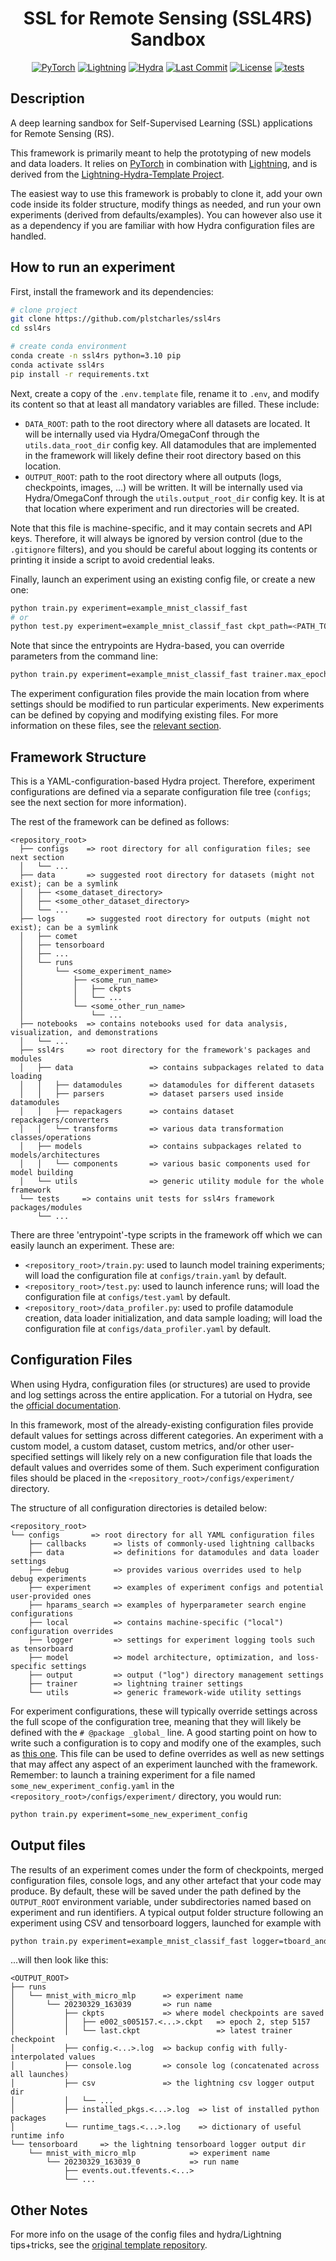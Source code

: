 <div align="center">

# SSL for Remote Sensing (SSL4RS) Sandbox

[![PyTorch](https://img.shields.io/badge/PyTorch-ee4c2c?logo=pytorch&logoColor=white)](https://pytorch.org/get-started/locally/)
[![Lightning](https://img.shields.io/badge/-Lightning-792ee5?logo=pytorchlightning&logoColor=white)](https://lightning.ai/)
[![Hydra](https://img.shields.io/badge/Config-Hydra-89b8cd)](https://hydra.cc/)
[![Last Commit](https://img.shields.io/github/last-commit/plstcharles/ssl4rs/master)](https://github.com/plstcharles/ssl4rs)
[![License](https://img.shields.io/github/license/plstcharles/ssl4rs)](https://github.com/plstcharles/ssl4rs/blob/master/LICENSE)
[![tests](https://img.shields.io/github/actions/workflow/status/plstcharles/ssl4rs/test.yml)](https://github.com/plstcharles/ssl4rs/actions/workflows/test.yml)

</div>

## Description

A deep learning sandbox for Self-Supervised Learning (SSL) applications for Remote Sensing (RS).

This framework is primarily meant to help the prototyping of new models and data loaders. It relies
on [PyTorch](https://pytorch.org/get-started/locally/) in combination with
[Lightning](https://lightning.ai/), and is derived from the [Lightning-Hydra-Template
Project](https://github.com/ashleve/lightning-hydra-template).

The easiest way to use this framework is probably to clone it, add your own code inside its folder
structure, modify things as needed, and run your own experiments (derived from defaults/examples).
You can however also use it as a dependency if you are familiar with how Hydra configuration files
are handled.

## How to run an experiment

First, install the framework and its dependencies:

```bash
# clone project
git clone https://github.com/plstcharles/ssl4rs
cd ssl4rs

# create conda environment
conda create -n ssl4rs python=3.10 pip
conda activate ssl4rs
pip install -r requirements.txt
```

Next, create a copy of the `.env.template` file, rename it to `.env`, and modify its content so
that at least all mandatory variables are filled. These include:

- `DATA_ROOT`: path to the root directory where all datasets are located. It will be internally
  used via Hydra/OmegaConf through the `utils.data_root_dir` config key. All datamodules that are
  implemented in the framework will likely define their root directory based on this location.
- `OUTPUT_ROOT`: path to the root directory where all outputs (logs, checkpoints, images, ...) will
  be written. It will be internally used via Hydra/OmegaConf through the `utils.output_root_dir`
  config key. It is at that location where experiment and run directories will be created.

Note that this file is machine-specific, and it may contain secrets and API keys. Therefore, it will
always be ignored by version control (due to the `.gitignore` filters), and you should be careful
about logging its contents or printing it inside a script to avoid credential leaks.

Finally, launch an experiment using an existing config file, or create a new one:

```bash
python train.py experiment=example_mnist_classif_fast
# or
python test.py experiment=example_mnist_classif_fast ckpt_path=<PATH_TO_AN_EXISTING_CHECKPOINT>
```

Note that since the entrypoints are Hydra-based, you can override parameters from the command line:

```bash
python train.py experiment=example_mnist_classif_fast trainer.max_epochs=3
```

The experiment configuration files provide the main location from where settings should be modified
to run particular experiments. New experiments can be defined by copying and modifying existing
files. For more information on these files, see the [relevant section](#configuration-files).

## Framework Structure

This is a YAML-configuration-based Hydra project. Therefore, experiment configurations are defined
via a separate configuration file tree (`configs`; see the next section for more information).

The rest of the framework can be defined as follows:

```
<repository_root>
  ├── configs    => root directory for all configuration files; see next section
  │   └── ...
  ├── data       => suggested root directory for datasets (might not exist); can be a symlink
  │   ├── <some_dataset_directory>
  │   ├── <some_other_dataset_directory>
  │   └── ...
  ├── logs       => suggested root directory for outputs (might not exist); can be a symlink
  │   ├── comet
  │   ├── tensorboard
  │   ├── ...
  │   └── runs
  │       └── <some_experiment_name>
  │           ├── <some_run_name>
  │           │   ├── ckpts
  │           │   └── ...
  │           └── <some_other_run_name>
  │               └── ...
  ├── notebooks  => contains notebooks used for data analysis, visualization, and demonstrations
  │   └── ...
  ├── ssl4rs     => root directory for the framework's packages and modules
  │   ├── data                 => contains subpackages related to data loading
  │   │   ├── datamodules      => datamodules for different datasets
  │   │   ├── parsers          => dataset parsers used inside datamodules
  │   │   ├── repackagers      => contains dataset repackagers/converters
  │   │   └── transforms       => various data transformation classes/operations
  │   ├── models               => contains subpackages related to models/architectures
  │   │   └── components       => various basic components used for model building
  │   └── utils                => generic utility module for the whole framework
  └── tests     => contains unit tests for ssl4rs framework packages/modules
      └── ...
```

There are three 'entrypoint'-type scripts in the framework off which we can easily launch an
experiment. These are:

- `<repository_root>/train.py`: used to launch model training experiments; will load the
  configuration file at `configs/train.yaml` by default.
- `<repository_root>/test.py`: used to launch inference runs; will load the configuration file
  at `configs/test.yaml` by default.
- `<repository_root>/data_profiler.py`: used to profile datamodule creation, data loader
  initialization, and data sample loading; will load the configuration file at
  `configs/data_profiler.yaml` by default.

## Configuration Files

When using Hydra, configuration files (or structures) are used to provide and log settings across
the entire application. For a tutorial on Hydra, see the
[official documentation](https://hydra.cc/docs/tutorials/basic/your_first_app/simple_cli/).

In this framework, most of the already-existing configuration files provide default values for
settings across different categories. An experiment with a custom model, a custom dataset, custom
metrics, and/or other user-specified settings will likely rely on a new configuration file that
loads the default values and overrides some of them. Such experiment configuration files should be
placed in the `<repository_root>/configs/experiment/` directory.

The structure of all configuration directories is detailed below:

```
<repository_root>
└── configs       => root directory for all YAML configuration files
    ├── callbacks      => lists of commonly-used lightning callbacks
    ├── data           => definitions for datamodules and data loader settings
    ├── debug          => provides various overrides used to help debug experiments
    ├── experiment     => examples of experiment configs and potential user-provided ones
    ├── hparams_search => examples of hyperparameter search engine configurations
    ├── local          => contains machine-specific ("local") configuration overrides
    ├── logger         => settings for experiment logging tools such as tensorboard
    ├── model          => model architecture, optimization, and loss-specific settings
    ├── output         => output ("log") directory management settings
    ├── trainer        => lightning trainer settings
    └── utils          => generic framework-wide utility settings
```

For experiment configurations, these will typically override settings across the full scope
of the configuration tree, meaning that they will likely be defined with the `# @package _global_`
line. A good starting point on how to write such a configuration is to copy and modify one of the
examples, such as [this one](./configs/experiment/example_mnist_classif.yaml). This file can be
used to define overrides as well as new settings that may affect any aspect of an experiment
launched with the framework. Remember: to launch a training experiment for a file named
`some_new_experiment_config.yaml` in the `<repository_root>/configs/experiment/` directory, you
would run:

```bash
python train.py experiment=some_new_experiment_config
```

## Output files

The results of an experiment comes under the form of checkpoints, merged configuration files,
console logs, and any other artefact that your code may produce. By default, these will be saved
under the path defined by the `OUTPUT_ROOT` environment variable, under subdirectories named based
on experiment and run identifiers. A typical output folder structure following an experiment using
CSV and tensorboard loggers, launched for example with

```bash
python train.py experiment=example_mnist_classif_fast logger=tboard_and_csv
```

...will then look like this:

```
<OUTPUT_ROOT>
├── runs
│   └── mnist_with_micro_mlp      => experiment name
│       └── 20230329_163039       => run name
│           ├── ckpts             => where model checkpoints are saved
│           │   ├── e002_s005157.<...>.ckpt   => epoch 2, step 5157
│           │   └── last.ckpt                 => latest trainer checkpoint
│           ├── config.<...>.log  => backup config with fully-interpolated values
│           ├── console.log       => console log (concatenated across all launches)
│           ├── csv               => the lightning csv logger output dir
│           │   └── ...
│           ├── installed_pkgs.<...>.log  => list of installed python packages
│           └── runtime_tags.<...>.log    => dictionary of useful runtime info
└── tensorboard     => the lightning tensorboard logger output dir
    └── mnist_with_micro_mlp            => experiment name
        └── 20230329_163039_0           => run name
            ├── events.out.tfevents.<...>
            └── ...
```

## Other Notes

For more info on the usage of the config files and hydra/Lightning tips+tricks, see the
[original template repository](https://github.com/ashleve/lightning-hydra-template).
